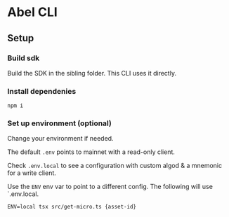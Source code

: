 # Abel CLI

## Setup

### Build sdk

Build the SDK in the sibling folder. This CLI uses it directly.

### Install dependenies

```
npm i
```

### Set up environment (optional)

Change your environment if needed.

The default `.env` points to mainnet with a read-only client.

Check `.env.local` to see a configuration with custom algod & a mnemonic for a write client.

Use the `ENV` env var to point to a different config. The following will use `.env.local.

```
ENV=local tsx src/get-micro.ts {asset-id}
```


